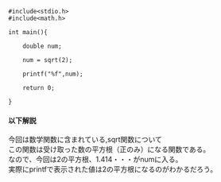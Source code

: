 ```
#include<stdio.h>
#include<math.h>

int main(){
	
	double num;
	
	num = sqrt(2);
	
	printf("%f",num);
	
	return 0;
	
}
```

#### 以下解説
今回は数学関数に含まれている,sqrt関数について  
この関数は受け取った数の平方根（正のみ）になる関数である。  
なので、今回は2の平方根、1.414・・・がnumに入る。  
実際にprintfで表示された値は2の平方根になるのがわかるだろう。